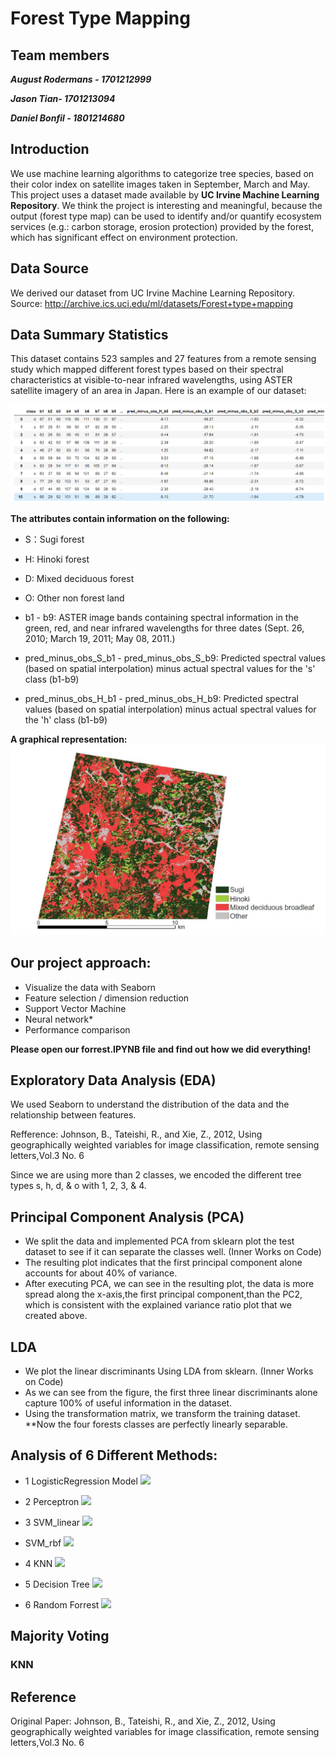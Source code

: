 # Forest Type Mapping

## Team members

***August Rodermans - 1701212999***

***Jason Tian- 1701213094***

***Daniel Bonfil - 1801214680***

## Introduction
We use machine learning algorithms to categorize tree species, based on their color index on satellite images taken in September, March and May. This project uses a dataset made available by **UC Irvine Machine Learning Repository**. We think the project is interesting and meaningful, because the output (forest type map) can be used to identify and/or quantify ecosystem services (e.g.: carbon storage, erosion protection) provided by the forest, which has significant effect on environment protection.

## Data Source
We derived our dataset from UC Irvine Machine Learning Repository.
Source: http://archive.ics.uci.edu/ml/datasets/Forest+type+mapping

## Data Summary Statistics
This dataset contains 523 samples and 27 features from a remote sensing study which mapped different forest types based on their spectral characteristics at visible-to-near infrared wavelengths, using ASTER satellite imagery of an area in Japan.
Here is an example of our dataset:

![](./data1.png)

**The attributes contain information on the following:**

* S：Sugi forest
* H: Hinoki forest
* D: Mixed deciduous forest
* O: Other non forest land

* b1 - b9: ASTER image bands containing spectral information in the green, red, and near infrared wavelengths for three dates (Sept. 26, 2010; March 19, 2011; May 08, 2011.)
* pred_minus_obs_S_b1 - pred_minus_obs_S_b9: Predicted spectral values (based on spatial interpolation) minus actual spectral values for the 's' class (b1-b9)
* pred_minus_obs_H_b1 - pred_minus_obs_H_b9: Predicted spectral values (based on spatial interpolation) minus actual spectral values for the 'h' class (b1-b9)		

**A graphical representation:**
![](./woods.png)

## Our project approach:
* Visualize the data with Seaborn
* Feature selection / dimension reduction
* Support Vector Machine
* Neural network*
* Performance comparison

**Please open our forrest.IPYNB file and find out how we did everything!**

## Exploratory Data Analysis (EDA)
We used Seaborn to understand the distribution of the data and the relationship between features.

Refference:
Johnson, B., Tateishi, R., and Xie, Z., 2012, Using geographically weighted variables for image classification, remote sensing letters,Vol.3 No. 6

Since we are using more than 2 classes, we encoded the different tree types s, h, d, & o with 1, 2, 3, & 4.

## Principal Component Analysis (PCA)
* We split the data and implemented PCA from sklearn plot the test dataset to see if it can separate the classes well. (Inner Works on Code)
* The resulting plot indicates that the first principal component alone accounts for about 40% of variance.
* After executing PCA, we can see in the resulting plot, the data is more spread along the x-axis,the first principal component,than the PC2, which is consistent with the explained variance ratio plot that we created above.

## LDA
* We plot the linear discriminants Using LDA from sklearn. (Inner Works on Code)
* As we can see from the figure, the first three linear discriminants alone capture 100% of useful information in the dataset.
* Using the transformation matrix, we transform the training dataset. 
**Now the four forests classes are perfectly linearly separable.

## Analysis of 6 Different Methods:
* 1 LogisticRegression Model
![](./.png)

* 2 Perceptron
![](./.png)

* 3 SVM_linear
![](./.png)
  
* SVM_rbf
![](./.png)

* 4 KNN
![](./.png)

* 5 Decision Tree
![](./.png)

* 6 Random Forrest
![](./.png)

## Majority Voting

### KNN

## Reference
Original Paper: Johnson, B., Tateishi, R., and Xie, Z., 2012, Using geographically weighted variables for image classification, remote sensing letters,Vol.3 No. 6
